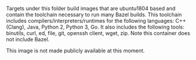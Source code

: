Targets under this folder build images that are ubuntu1804 based and contain the
toolchain necessary to run many Bazel builds. This toolchain includes
compilers/interpreters/runtimes for the following languages: C++ (Clang), Java,
Python 2, Python 3, Go. It also includes the following tools: binutils, curl,
ed, file, git, openssh client, wget, zip. Note this container does not include Bazel.

This image is not made publicly available at this moment.
